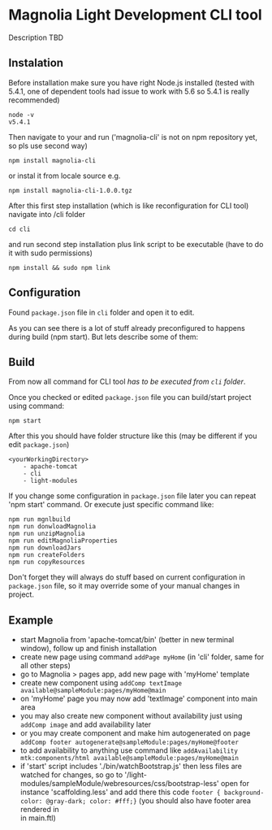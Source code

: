 # Magnolia Light Development CLI tool

Description TBD




## Instalation
Before installation make sure you have right Node.js installed (tested with 5.4.1, one of dependent tools had issue to work with 5.6 so 5.4.1 is really recommended)
```
node -v
v5.4.1
```

Then navigate to your <yourWorkingDirectory> and run ('magnolia-cli' is not on npm repository yet, so pls use second way)
```
npm install magnolia-cli
```
or instal it from locale source e.g.
```
npm install magnolia-cli-1.0.0.tgz
```
After this first step installation (which is like reconfiguration for CLI tool) navigate into /cli folder
```
cd cli
```
and run second step installation plus link script to be executable (have to do it with sudo permissions)

```
npm install && sudo npm link
```




## Configuration
Found `package.json` file in `cli` folder and open it to edit.

As you can see there is a lot of stuff already preconfigured to happens during build (npm start). But lets describe some of them:




## Build
From now all command for CLI tool _has to be executed from `cli` folder_.

Once you checked or edited `package.json` file you can build/start project using command:

```
npm start
```

After this you should have folder structure like this (may be different if you edit `package.json`)
```
<yourWorkingDirectory>
    - apache-tomcat
    - cli
    - light-modules
```

If you change some configuration in `package.json` file later you can repeat 'npm start' command. Or execute just specific command like:

```
npm run mgnlbuild
npm run donwloadMagnolia
npm run unzipMagnolia
npm run editMagnoliaProperties
npm run downloadJars
npm run createFolders
npm run copyResources
```
Don't forget they will always do stuff based on current configuration in `package.json` file, so it may override some of your manual changes in project. 




## Example
* start Magnolia from 'apache-tomcat/bin' (better in new terminal window), follow up and finish installation
* create new page using command `addPage myHome` (in 'cli' folder, same for all other steps)
* go to Magnolia > pages app, add new page with 'myHome' template
* create new component using `addComp textImage available@sampleModule:pages/myHome@main`
* on 'myHome' page you may now add 'textImage' component into main area
* you may also create new component without availability just using `addComp image` and add availability later
* or you may create component and make him autogenerated on page `addComp footer autogenerate@sampleModule:pages/myHome@footer`
* to add availability to anything use command like `addAvailability mtk:components/html available@sampleModule:pages/myHome@main` 
* if 'start' script includes './bin/watchBootstrap.js' then less files are watched for changes, so go to '/light-modules/sampleModule/webresources/css/bootstrap-less' open for instance 'scaffolding.less' and add there this code `footer { background-color: @gray-dark; color: #fff;}` (you should also have footer area rendered in <footer></footer> in main.ftl)
